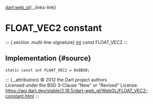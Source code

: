 [dart:web\_gl](../../dart-web_gl/dart-web_gl-library){._links-link}

FLOAT\_VEC2 constant
====================

::: {.section .multi-line-signature}
[int](../../dart-core/int-class) const FLOAT\_VEC2
:::

Implementation {#source}
--------------

``` {.language-dart data-language="dart"}
static const int FLOAT_VEC2 = 0x8B50;
```

::: {._attribution}
© 2012 the Dart project authors\
Licensed under the BSD 3-Clause \"New\" or \"Revised\" License.\
<https://api.dart.dev/stable/2.18.5/dart-web_gl/WebGL/FLOAT_VEC2-constant.html>
:::
